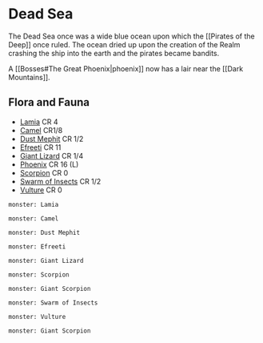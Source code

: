 # Dead Sea

The Dead Sea once was a wide blue ocean upon which the [[Pirates of the Deep]] once ruled.  The ocean dried up upon the creation of the Realm crashing the ship into the earth and the pirates became bandits.

A [[Bosses#The Great Phoenix|phoenix]] now has a lair near the [[Dark Mountains]].

## Flora and Fauna

* [Lamia](https://www.dndbeyond.com/monsters/16941-lamia) CR 4
* [Camel](https://www.dndbeyond.com/monsters/16819-camel) CR1/8
* [Dust Mephit](https://www.dndbeyond.com/monsters/16851-dust-mephit) CR 1/2
* [Efreeti](https://www.dndbeyond.com/monsters/16854-efreeti) CR 11
* [Giant Lizard](https://www.dndbeyond.com/monsters/16887-giant-lizard) CR 1/4
* [Phoenix](https://www.dndbeyond.com/monsters/2560900-phoenix) CR 16 (L)
* [Scorpion](https://www.dndbeyond.com/monsters/17006-scorpion) CR 0
* [Swarm of Insects](https://www.dndbeyond.com/monsters/17029-swarm-of-insects) CR 1/2
* [Vulture](https://www.dndbeyond.com/monsters/17048-vulture) CR 0

```statblock
monster: Lamia
```

```statblock
monster: Camel
```

```statblock
monster: Dust Mephit
```

```statblock
monster: Efreeti
```

```statblock
monster: Giant Lizard
```

```statblock
monster: Scorpion
```

```statblock
monster: Giant Scorpion
```

```statblock
monster: Swarm of Insects
```

```statblock
monster: Vulture
```

```statblock
monster: Giant Scorpion
```